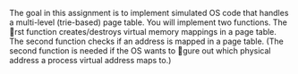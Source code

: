 The goal in this assignment is to implement simulated OS code that handles a multi-level (trie-based)
page table. You will implement two functions. The rst function creates/destroys virtual memory
mappings in a page table. The second function checks if an address is mapped in a page table. (The
second function is needed if the OS wants to gure out which physical address a process virtual
address maps to.)
